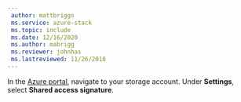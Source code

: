 ```yaml
---
 author: mattbriggs
 ms.service: azure-stack
 ms.topic: include
 ms.date: 12/16/2020
 ms.author: mabrigg
 ms.reviewer: johnhas
 ms.lastreviewed: 11/26/2018
---
```


In the [Azure portal](https://portal.azure.com/), navigate to your storage account. Under **Settings**, select **Shared access signature**.
